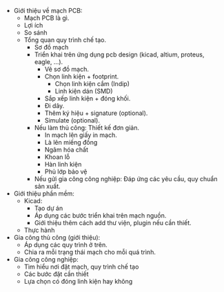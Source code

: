 
- Giới thiệu về mạch PCB:
	- Mạch PCB là gì.
	- Lợi ích
	- So sánh 
	- Tổng quan quy trình chế tạo.
		- Sơ đồ mạch
		- Triển khai trên ứng dụng pcb design (kicad, altium, proteus, eagle, ...).
			- Vẽ sơ đồ mạch.
			- Chọn linh kiện + footprint.
				- Chọn linh kiện cắm (Indip)
				- Linh kiện dán (SMD)
			- Sắp xếp linh kiện + đóng khối.
			- Đi dây.
			- Thêm ký hiệu + signature (optional).
			- Simulate (optional).
		- Nếu làm thủ công: Thiết kế đơn giản.
			- In mạch lên giấy in mạch.
			- Là lên miếng đồng
			- Ngâm hóa chất
			- Khoan lỗ 
			- Hàn linh kiện
			- Phủ lớp bảo vệ
		- Nếu gửi gia công công nghiệp: Đáp ứng các yêu cầu, quy chuẩn sản xuất.
- Giới thiệu phần mềm:
	- Kicad:
		- Tạo dự án
		- Áp dụng các bước triển khai trên mạch nguồn.
		- Giới thiệu thêm cách add thư viện, plugin nếu cần thiết.
	- Thực hành
- Gia công thủ công (giới thiệu):
	- Áp dụng các quy trình ở trên.
	- Chia ra mỗi trạng thái mạch cho mỗi quá trình.
- Gia công công nghiệp:
	- Tìm hiểu nơi đặt mạch, quy trình chế tạo 
	- Các bước đặt cần thiết
	- Lựa chọn có đóng linh kiện hay không